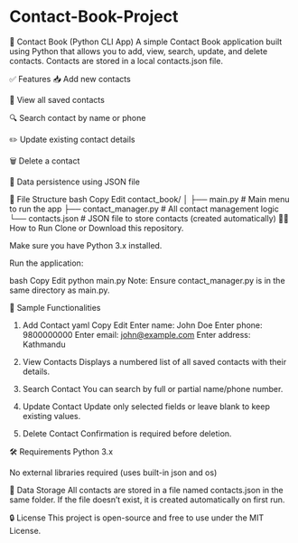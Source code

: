 # Contact-Book-Project

📒 Contact Book (Python CLI App)
A simple Contact Book application built using Python that allows you to add, view, search, update, and delete contacts. Contacts are stored in a local contacts.json file.

✅ Features
📥 Add new contacts

📄 View all saved contacts

🔍 Search contact by name or phone

✏️ Update existing contact details

🗑️ Delete a contact

💾 Data persistence using JSON file

📁 File Structure
bash
Copy
Edit
contact_book/
│
├── main.py               # Main menu to run the app
├── contact_manager.py    # All contact management logic
└── contacts.json         # JSON file to store contacts (created automatically)
🧑‍💻 How to Run
Clone or Download this repository.

Make sure you have Python 3.x installed.

Run the application:

bash
Copy
Edit
python main.py
Note: Ensure contact_manager.py is in the same directory as main.py.

📌 Sample Functionalities
1. Add Contact
yaml
Copy
Edit
Enter name: John Doe
Enter phone: 9800000000
Enter email: john@example.com
Enter address: Kathmandu
2. View Contacts
Displays a numbered list of all saved contacts with their details.

3. Search Contact
You can search by full or partial name/phone number.

4. Update Contact
Update only selected fields or leave blank to keep existing values.

5. Delete Contact
Confirmation is required before deletion.

🛠 Requirements
Python 3.x

No external libraries required (uses built-in json and os)

📂 Data Storage
All contacts are stored in a file named contacts.json in the same folder. If the file doesn’t exist, it is created automatically on first run.

🔒 License
This project is open-source and free to use under the MIT License.
